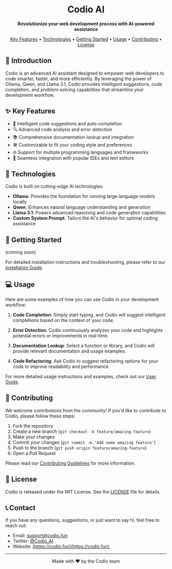
<h1 align="center">Codio AI</h1>

<p align="center">
  <strong>Revolutionize your web development process with AI-powered assistance</strong>
</p>

<p align="center">
  <a href="#key-features">Key Features</a> •
  <a href="#technologies">Technologies</a> •
  <a href="#getting-started">Getting Started</a> •
  <a href="#usage">Usage</a> •
  <a href="#contributing">Contributing</a> •
  <a href="#license">License</a>
</p>

## 🚀 Introduction

Codio is an advanced AI assistant designed to empower web developers to code smarter, faster, and more efficiently. By leveraging the power of Ollama, Qwen, and Llama 3.1, Codio provides intelligent suggestions, code completion, and problem-solving capabilities that streamline your development workflow.

## ✨ Key Features

- 🧠 Intelligent code suggestions and auto-completion
- 🔍 Advanced code analysis and error detection
- 📚 Comprehensive documentation lookup and integration
- 🛠️ Customizable to fit your coding style and preferences
- 🌐 Support for multiple programming languages and frameworks
- 🤝 Seamless integration with popular IDEs and text editors

## 🔧 Technologies

Codio is built on cutting-edge AI technologies:

- **Ollama**: Provides the foundation for running large language models locally
- **Qwen**: Enhances natural language understanding and generation
- **Llama 3.1**: Powers advanced reasoning and code generation capabilities
- **Custom System Prompt**: Tailors the AI's behavior for optimal coding assistance

## 🏁 Getting Started

(coming soon)

For detailed installation instructions and troubleshooting, please refer to our [Installation Guide](docs/installation.md).

## 💻 Usage

Here are some examples of how you can use Codio in your development workflow:

1. **Code Completion**:
   Simply start typing, and Codio will suggest intelligent completions based on the context of your code.

2. **Error Detection**:
   Codio continuously analyzes your code and highlights potential errors or improvements in real-time.

3. **Documentation Lookup**:
   Select a function or library, and Codio will provide relevant documentation and usage examples.

4. **Code Refactoring**:
   Ask Codio to suggest refactoring options for your code to improve readability and performance.

For more detailed usage instructions and examples, check out our [User Guide](docs/user-guide.md).

## 👥 Contributing

We welcome contributions from the community! If you'd like to contribute to Codio, please follow these steps:

1. Fork the repository
2. Create a new branch (`git checkout -b feature/amazing-feature`)
3. Make your changes
4. Commit your changes (`git commit -m 'Add some amazing feature'`)
5. Push to the branch (`git push origin feature/amazing-feature`)
6. Open a Pull Request

Please read our [Contributing Guidelines](CONTRIBUTING.md) for more information.

## 📄 License

Codio is released under the MIT License. See the [LICENSE](LICENSE) file for details.

## 📞 Contact

If you have any questions, suggestions, or just want to say hi, feel free to reach out:

- Email: support@codio.fun
- Twitter: [@Codio_AI](https://twitter.com/Codio_AI)
- Website: [https://codio.fun](https://codio.fun)

---

<p align="center">
  Made with ❤️ by the Codio team
</p>
